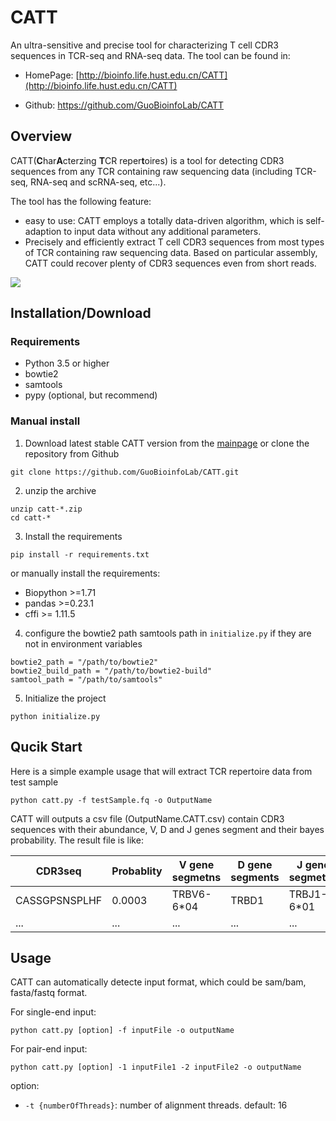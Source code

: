 # CATT
An ultra-sensitive and precise tool for characterizing T cell CDR3 sequences in TCR-seq and RNA-seq data. The tool can be found in:

* HomePage: [http://bioinfo.life.hust.edu.cn/CATT](http://bioinfo.life.hust.edu.cn/CATT)

* Github: https://github.com/GuoBioinfoLab/CATT

## Overview

CATT(**C**har**A**cterzing **T**CR reper**t**oires) is a tool for detecting CDR3 sequences from any TCR containing raw sequencing data (including TCR-seq, RNA-seq and scRNA-seq, etc...). 

The tool has the following feature:
* easy to use: CATT employs a totally data-driven algorithm, which is self-adaption to input data without any additional parameters.
* Precisely and efficiently extract T cell CDR3 sequences from most types of TCR containing raw sequencing data. Based on particular assembly, CATT could recover plenty of CDR3 sequences even from short reads.




![](http://23.106.150.157/liuchengjiantu.jpg)


## Installation/Download

### Requirements


* Python 3.5 or higher
* bowtie2
* samtools
* pypy (optional, but recommend)

### Manual install
1. Download latest stable CATT version from the [mainpage](http://23.106.150.157/CATT_1.0.zip) or clone the repository from Github
```
git clone https://github.com/GuoBioinfoLab/CATT.git
```

2. unzip the archive 
```
unzip catt-*.zip
cd catt-*
```
3. Install the requirements 
``` 
pip install -r requirements.txt
```
or manually install the requirements:

* Biopython >=1.71
* pandas >=0.23.1
* cffi >= 1.11.5

4. configure the bowtie2 path samtools path in `initialize.py` if they are not in environment variables 

```
bowtie2_path = "/path/to/bowtie2"
bowtie2_build_path = "/path/to/bowtie2-build"
samtool_path = "/path/to/samtools"
```
5. Initialize the project 
```
python initialize.py
```




## Qucik Start
Here is a simple example usage that will extract TCR repertoire data from test sample
```
python catt.py -f testSample.fq -o OutputName
```
CATT will outputs a csv file (OutputName.CATT.csv) contain CDR3 sequences with their abundance, V, D and J genes segment and their bayes probability. The result file is like:

| CDR3seq | Probablity | V gene segmetns | D gene segments | J gene segmetns | Frequency |
| --- | --- | --- | --- | --- | --- |
| CASSGPSNSPLHF |0.0003 | TRBV6-6*04 | TRBD1 | TRBJ1-6*01 |14 |
| ... |... | ... | ... | ... |... |

## Usage
CATT can automatically detecte input format, which could be sam/bam, fasta/fastq format.

For single-end input:
```
python catt.py [option] -f inputFile -o outputName
```

For pair-end input:
```
python catt.py [option] -1 inputFile1 -2 inputFile2 -o outputName
```


option:
* `-t {numberOfThreads}`: number of alignment threads. default: 16